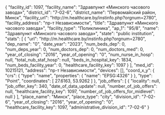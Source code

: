 {
    "facility_id": 1097,
    "facility_name": "Здравпункт «Минского часового завода»",
    "district_id": "7-02-6",
    "district_name": "Первомайский район, Минск",
    "facility_url": "http:\/\/m.healthcare.by\/instinfo.php?orgnum=2780",
    "facility_address": "пр-т Независимости",
    "title": "Здравпункт «Минского часового завода»",
    "facility_type": "Поликлиника",
    "ap_1": "95\/8",
    "name": "Здравпункт «Минского часового завода»",
    "state": "public institution",
    "stats": [
        {
            "url": "http:\/\/m.healthcare.by\/instinfo.php?orgnum=2780",
            "dep_name": "0",
            "date_year": "2023",
            "num_beds_dep": 0,
            "num_deps_year": 0,
            "num_doctors_dep": 0,
            "num_doctors_med": 0,
            "year_of_closing": "2016",
            "year_of_opening": "0",
            "num_nurse_in_hosp": null,
            "total_nub_staf_hosp": null,
            "beds_in_hospital_key": 1834,
            "num_beds_facility_year": 0,
            "healthcare_facility_key": 1097
        }
    ],
    "med_id": 10215121,
    "address": "пр-т Независимости",
    "devices": [],
    "coord_x_y": {
        "crs": {
            "type": "name",
            "properties": {
                "name": "EPSG:4326"
            }
        },
        "type": "Point",
        "coordinates": [
            27.6163,
            53.9262
        ]
    },
    "job_offers": [
        {
            "locality": null,
            "job_offer_key": 340,
            "date_of_data_update": null,
            "number_of_job_offers": null,
            "healthcare_facility_key": 1097,
            "number_of_job_offers_for_midlevel": null
        }
    ],
    "place_name": "Минск",
    "place_type": "city",
    "division_id": "7-02-6",
    "year_of_closing": "2016",
    "year_of_opening": "0",
    "healthcare_facility_key": 1097,
    "administrative_division_id": "7-02-6"
}